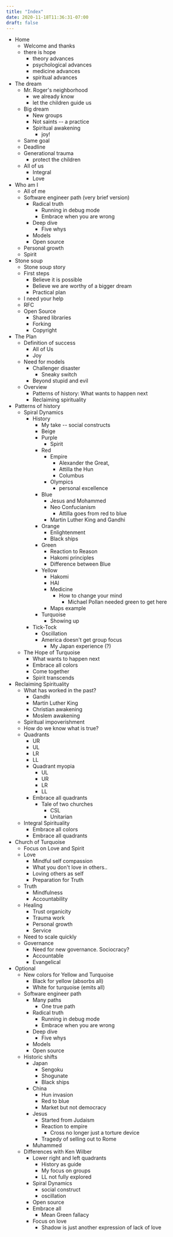 ```yaml
---
title: "Index"
date: 2020-11-18T11:36:31-07:00
draft: false
---
```

- Home
  - Welcome and thanks
  - there is hope
    - theory advances
    - psychological advances
    - medicine advances
    - spiritual advances
- The dream
  - Mr. Roger's neighborhood
    - we already know
    - let the children guide us
  - Big dream
    - New groups
    - Not saints -- a practice
    - Spiritual awakening
      - joy!
  - Same goal
  - Deadline
  - Generational trauma
    - protect the children
  - All of us
    - Integral
    - Love
- Who am I
  - All of me
  - Software engineer path (very brief version)
    - Radical truth
      - Running in debug mode
      - Embrace when you are wrong
    - Deep dive
      - Five whys
    - Models
    - Open source
  - Personal growth
  - Spirit
- Stone soup
  - Stone soup story
  - First steps
    - Believe it is possible
    - Believe we are worthy of a bigger dream
    - Practical plan
  - I need your help
  - RFC
  - Open Source
    - Shared libraries
    - Forking
    - Copyright
- The Plan
  - Definition of success
    - All of Us
    - Joy
  - Need for models
    - Challenger disaster
      - Sneaky switch
    - Beyond stupid and evil
  - Overview
    - Patterns of history: What wants to happen next
    - Reclaiming spirituality
- Patterns of history
    - Spiral Dynamics
      - History
        - My take -- social constructs
        - Beige
        - Purple
          - Spirit
        - Red
          - Empire
            - Alexander the Great,
            - Attilla the Hun
            - Columbus
          - Olympics
            - personal excellence
        - Blue
          - Jesus and Mohammed
          - Neo Confucianism
            - Attilla goes from red to blue
          - Martin Luther King and Gandhi
        - Orange
          - Enlightenment
          - Black ships
        - Green
          - Reaction to Reason
          - Hakomi principles
          - Difference between Blue
        - Yellow
          - Hakomi
          - HAI
          - Medicine
            - How to change your mind
              - Michael Pollan needed green to get here
          - Maps example
        - Turquoise
          - Showing up
      - Tick-Tock
        - Oscillation
        - America doesn't get group focus
          - My Japan experience (?)
    - The Hope of Turquoise
      - What wants to happen next
      - Embrace all colors
      - Come together
      - Spirit transcends
- Reclaiming Spirituality
  - What has worked in the past?
    - Gandhi
    - Martin Luther King
    - Christian awakening
    - Moslem awakening
  - Spiritual impoverishment
  - How do we know what is true?
  - Quadrants
    - UR
    - UL
    - LR
    - LL
    - Quadrant myopia
      - UL
      - UR
      - LR
      - LL
    - Embrace all quadrants
      - Tale of two churches
        - CSL
        - Unitarian
  - Integral Spirituality
    - Embrace all colors
    - Embrace all quadrants
- Church of Turquoise
  - Focus on Love and Spirit
  - Love
    - Mindful self compassion
    - What you don't love in others..
    - Loving others as self
    - Preparation for Truth
  - Truth
    - Mindfulness
    - Accountability
  - Healing
    - Trust organicity
    - Trauma work
    - Personal growth
    - Service
  - Need to scale quickly
  - Governance
    - Need for new governance. Sociocracy?
    - Accountable
    - Evangelical
- Optional
  - New colors for Yellow and Turquoise
    - Black for yellow (absorbs all)
    - White for turquoise (emits all)
  - Software engineer path
    - Many paths
      - One true path
    - Radical truth
      - Running in debug mode
      - Embrace when you are wrong
    - Deep dive
      - Five whys
    - Models
    - Open source
  - Historic shifts
    - Japan
      - Sengoku
      - Shogunate
      - Black ships
    - China
      - Hun invasion
      - Red to blue
      - Market but not democracy
    - Jesus
      - Started from Judaism
      - Reaction to empire
        - Cross no longer just a torture device
      - Tragedy of selling out to Rome
    - Muhammed
  - Differences with Ken Wilber
    - Lower right and left quadrants
      - History as guide
      - My focus on groups
      - LL not fully explored
    - Spiral Dynamics
      - social construct
      - oscillation
    - Open source
    - Embrace all
      - Mean Green fallacy
    - Focus on love
      - Shadow is just another expression of lack of love
